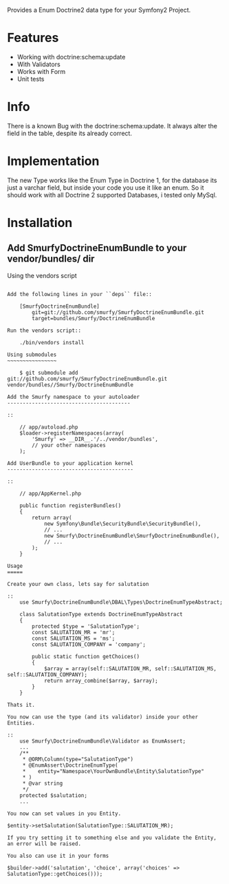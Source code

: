 Provides a Enum Doctrine2 data type for your Symfony2 Project.

Features
========

- Working with doctrine:schema:update
- With Validators
- Works with Form
- Unit tests

Info
====

There is a known Bug with the doctrine:schema:update.
It always alter the field in the table, despite its already correct.

Implementation
==============

The new Type works like the Enum Type in Doctrine 1, for the database its just a varchar field, but inside your
code you use it like an enum. So it should work with all Doctrine 2 supported Databases, i tested only MySql.

Installation
============

Add SmurfyDoctrineEnumBundle to your vendor/bundles/ dir
---------------------------------------------

Using the vendors script
~~~~~~~~~~~~~~~~~~~~~~~~

Add the following lines in your ``deps`` file::

    [SmurfyDoctrineEnumBundle]
        git=git://github.com/smurfy/SmurfyDoctrineEnumBundle.git
        target=bundles/Smurfy/DoctrineEnumBundle

Run the vendors script::

    ./bin/vendors install

Using submodules
~~~~~~~~~~~~~~~~

    $ git submodule add git://github.com/smurfy/SmurfyDoctrineEnumBundle.git vendor/bundles//Smurfy/DoctrineEnumBundle

Add the Smurfy namespace to your autoloader
----------------------------------------

::

    // app/autoload.php
    $loader->registerNamespaces(array(
        'Smurfy' => __DIR__.'/../vendor/bundles',
        // your other namespaces
    );

Add UserBundle to your application kernel
-----------------------------------------

::

    // app/AppKernel.php

    public function registerBundles()
    {
        return array(
            new Symfony\Bundle\SecurityBundle\SecurityBundle(),
            // ...
            new Smurfy\DoctrineEnumBundle\SmurfyDoctrineEnumBundle(),
            // ...
        );
    }

Usage
=====

Create your own class, lets say for salutation

::
    use Smurfy\DoctrineEnumBundle\DBAL\Types\DoctrineEnumTypeAbstract;

    class SalutationType extends DoctrineEnumTypeAbstract
    {
        protected $type = 'SalutationType';
        const SALUTATION_MR = 'mr';
        const SALUTATION_MS = 'ms';
        const SALUTATION_COMPANY = 'company';

        public static function getChoices()
        {
            $array = array(self::SALUTATION_MR, self::SALUTATION_MS, self::SALUTATION_COMPANY);
            return array_combine($array, $array);
        }
    }

Thats it.

You now can use the type (and its validator) inside your other Entities.

::
    use Smurfy\DoctrineEnumBundle\Validator as EnumAssert;
    ...
    /**
     * @ORM\Column(type="SalutationType")
     * @EnumAssert\DoctrineEnumType(
     *    entity="Namespace\YourOwnBundle\Entity\SalutationType"
     * )
     * @var string
     */
    protected $salutation;
    ...

You now can set values in you Entity.

$entity->setSalutation(SalutationType::SALUTATION_MR);

If you try setting it to something else and you validate the Entity, an error will be raised.

You also can use it in your forms

$builder->add('salutation', 'choice', array('choices' => SalutationType::getChoices()));